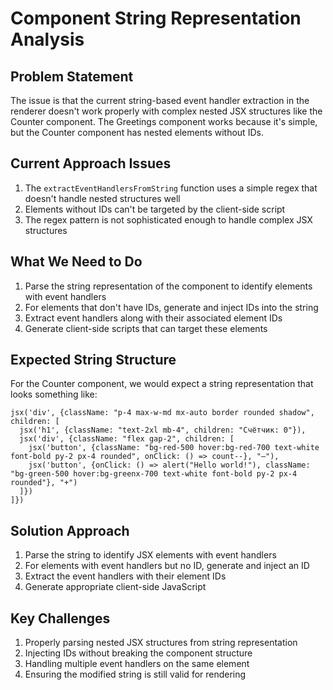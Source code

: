 # Component String Representation Analysis

## Problem Statement

The issue is that the current string-based event handler extraction in the renderer doesn't work properly with complex nested JSX structures like the Counter component. The Greetings component works because it's simple, but the Counter component has nested elements without IDs.

## Current Approach Issues

1. The `extractEventHandlersFromString` function uses a simple regex that doesn't handle nested structures well
2. Elements without IDs can't be targeted by the client-side script
3. The regex pattern is not sophisticated enough to handle complex JSX structures

## What We Need to Do

1. Parse the string representation of the component to identify elements with event handlers
2. For elements that don't have IDs, generate and inject IDs into the string
3. Extract event handlers along with their associated element IDs
4. Generate client-side scripts that can target these elements

## Expected String Structure

For the Counter component, we would expect a string representation that looks something like:

```
jsx('div', {className: "p-4 max-w-md mx-auto border rounded shadow", children: [
  jsx('h1', {className: "text-2xl mb-4", children: "Счётчик: 0"}),
  jsx('div', {className: "flex gap-2", children: [
    jsx('button', {className: "bg-red-500 hover:bg-red-700 text-white font-bold py-2 px-4 rounded", onClick: () => count--}, "–"),
    jsx('button', {onClick: () => alert("Hello world!"), className: "bg-green-500 hover:bg-greenx-700 text-white font-bold py-2 px-4 rounded"}, "+")
  ]})
]})
```

## Solution Approach

1. Parse the string to identify JSX elements with event handlers
2. For elements with event handlers but no ID, generate and inject an ID
3. Extract the event handlers with their element IDs
4. Generate appropriate client-side JavaScript

## Key Challenges

1. Properly parsing nested JSX structures from string representation
2. Injecting IDs without breaking the component structure
3. Handling multiple event handlers on the same element
4. Ensuring the modified string is still valid for rendering
